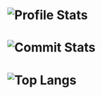# ![Profile Stats](https://github-readme-stats.vercel.app/api?username=GR3YH4TT3R93&show_icons=true&include_all_commits=true&hide_border=true&theme=onedark)

# ![Commit Stats](https://github-readme-streak-stats.herokuapp.com/?user=GR3YH4TT3R93&hide_border=true&theme=onedark)

# ![Top Langs](https://github-readme-stats.vercel.app/api/top-langs/?username=GR3YH4TT3R93&hide_border=true&theme=onedark)

<!--
**GR3YH4TT3R93/GR3YH4TT3R93** is a ✨ _special_ ✨ repository because its `README.md` (this file) appears on your GitHub profile.

Here are some ideas to get you started:

- 🔭 I’m currently working on ...
- 🌱 I’m currently learning ...
- 👯 I’m looking to collaborate on ...
- 🤔 I’m looking for help with ...
- 💬 Ask me about ...
- 📫 How to reach me: ...
- 😄 Pronouns: ...
- ⚡ Fun fact: ...
-->
